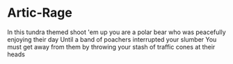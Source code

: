 # Artic-Rage
In this tundra themed shoot 'em up you are a polar bear who was peacefully enjoying their day 
Until a band of poachers interrupted your slumber 
You must get away from them by throwing your stash of traffic cones at their heads 
